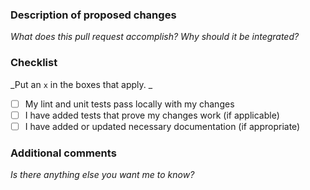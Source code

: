 ### Description of proposed changes
_What does this pull request accomplish? Why should it be integrated?_

### Checklist
_Put an `x` in the boxes that apply. _
- [ ] My lint and unit tests pass locally with my changes
- [ ] I have added tests that prove my changes work (if applicable)
- [ ] I have added or updated necessary documentation (if appropriate)

### Additional comments
_Is there anything else you want me to know?_
